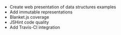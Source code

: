 * Create web presentation of data structures examples
* Add immutable representations
* Blanket.js coverage
* JSHint code quality
* Add Travis-CI integration